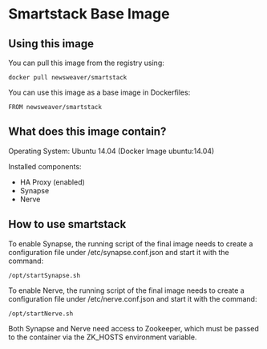 # Smartstack Base Image

## Using this image

You can pull this image from the registry using:

```
docker pull newsweaver/smartstack
```

You can use this image as a base image in Dockerfiles:

```
FROM newsweaver/smartstack
```

## What does this image contain?

Operating System: Ubuntu 14.04 (Docker Image ubuntu:14.04)

Installed components:

* HA Proxy (enabled)
* Synapse
* Nerve

## How to use smartstack

To enable Synapse, the running script of the final image needs to create a configuration file under /etc/synapse.conf.json and start it with the command:

```
/opt/startSynapse.sh
```

To enable Nerve, the running script of the final image needs to create a configuration file under /etc/nerve.conf.json and start it with the command:

```
/opt/startNerve.sh
```

Both Synapse and Nerve need access to Zookeeper, which must be passed to the container via the ZK_HOSTS environment variable.